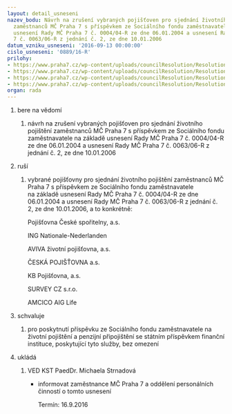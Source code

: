 ```yaml
---
layout: detail_usneseni
nazev_bodu: Návrh na zrušení vybraných pojišťoven pro sjednání životního pojištění
  zaměstnanců MČ Praha 7 s příspěvkem ze Sociálního fondu zaměstnavatele na základě
  usnesení Rady MČ Praha 7 č. 0004/04-R ze dne 06.01.2004 a usnesení Rady MČ Praha
  7 č. 0063/06-R z jednání č. 2, ze dne 10.01.2006
datum_vzniku_usneseni: '2016-09-13 00:00:00'
cislo_usneseni: '0889/16-R'
prilohy:
- https://www.praha7.cz/wp-content/uploads/councilResolution/Resolutions/28142/export/Duvodovazprava_zrusenivyberupojistoven~104818.doc
- https://www.praha7.cz/wp-content/uploads/councilResolution/Resolutions/28142/export/usnesenirmc_000404R_06012004_vybranepojistovny~104817.pdf
- https://www.praha7.cz/wp-content/uploads/councilResolution/Resolutions/28142/export/usnesenirmc_006306R_2_10012006_vyberpojistoven~104816.doc
- https://www.praha7.cz/wp-content/uploads/councilResolution/Resolutions/28142/export/export~297889.pdf
organ: rada
---
```

<ol class="urzList_view" id="urzList">
<li class="urzClass1" id=""><span name="1">bere na vědomí</span> 
<ol class="urzOlClass">
<li class="urzClass2" style="TEXT-ALIGN: left" id=""><span><p>návrh na zrušení vybraných pojišťoven pro sjednání životního pojištění zaměstnanců MČ Praha 7 s příspěvkem ze Sociálního fondu zaměstnavatele na základě usnesení Rady MČ Praha 7 č. 0004/04-R ze dne 06.01.2004 a usnesení Rady MČ Praha 7 č. 0063/06-R z jednání č. 2, ze dne 10.01.2006</p></span></li></ol></li>
<li class="urzClass1" id=""><span name="70">ruší</span> 
<ol class="urzOlClass">
<li class="urzClass2" style="TEXT-ALIGN: left" id=""><span><p>vybrané&nbsp;pojišťovny pro sjednání životního&nbsp;pojištění zaměstnanců MČ Praha 7 s příspěvkem ze Sociálního fondu zaměstnavatele na&nbsp;základě usnesení Rady MČ Praha 7 č. 0004/04-R ze dne 06.01.2004 a usnesení Rady MČ Praha 7 č. 0063/06-R z jednání č. 2, ze dne 10.01.2006, a to konkrétně:</p><p>Pojišťovna České spořitelny, a.s.</p><p>ING Nationale-Nederlanden</p><p>AVIVA životní pojišťovna, a.s.</p><p>ČESKÁ POJIŠŤOVNA a.s.</p><p>KB Pojišťovna, a.s.</p><p>SURVEY CZ s.r.o.</p><p>AMCICO AIG Life</p></span></li></ol></li>
<li class="urzClass1" id=""><span name="24">schvaluje</span> 
<ol class="urzOlClass">
<li class="urzClass2" style="TEXT-ALIGN: left" id=""><span><p>pro poskytnutí příspěvku ze&nbsp;Sociálního fondu zaměstnavatele na životní pojištění a penzijní připojištění se státním příspěvkem finanční instituce, poskytující tyto služby, bez omezení&nbsp;&nbsp;</p></span></li></ol></li><li class="urzClass1" id="urzUkoly"><span name="1">ukládá</span><ol class="urzOlClass"><li class="urzClass2"><span><p>VED KST PaedDr. Michaela Strnadová</p></span><ul class="urzUlClass"><li class="urzClass3"><span><p>informovat zaměstnance MČ Praha 7 a oddělení personálních činností o tomto usnesení</p></span><span class="urzUkolTermin">  Termín:&nbsp;16.9.2016</span></li></ul></li></ol></li>
</ol>